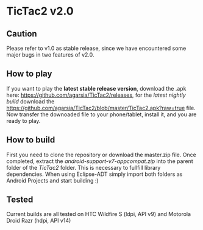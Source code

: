 TicTac2 v2.0
============

Caution
-------
Please refer to v1.0 as stable release, since we have encountered some major bugs in two features of v2.0.

How to play
-----------
If you want to play the **latest stable release version**, download the .apk here: https://github.com/agarsia/TicTac2/releases, for the *latest nightly build* download the https://github.com/agarsia/TicTac2/blob/master/TicTac2.apk?raw=true file.
Now transfer the downoaded file to your phone/tablet, install it, and you are ready to play.

How to build
------------
First you need to clone the repository or download the master.zip file.
Once completed, extract the *android-support-v7-appcompat.zip* into the parent folder of the *TicTac2* folder. This is necessary to fullfill library dependencies.
When using Eclipse-ADT simply import both folders as Android Projects and start building :)

Tested
------
Current builds are all tested on HTC Wildfire S (ldpi, API v9) and Motorola Droid Razr (hdpi, API v14)
